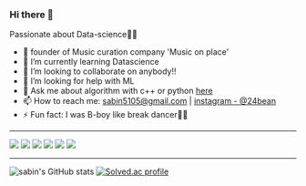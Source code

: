 ### Hi there 👋

Passionate about Data-science✌🏻

- 🔭 founder of Music curation company 'Music on place'
- 🌱 I’m currently learning Datascience
- 👯 I’m looking to collaborate on anybody!!
- 🤔 I’m looking for help with ML
- 💬 Ask me about algorithm with c++ or python [here](https://github.com/sabin5105/algorithms/issues)
- 📫 How to reach me: sabin5105@gmail.com | [instagram - @24bean](https://www.instagram.com/24_bean)
- ⚡ Fun fact: I was B-boy like break dancer🤸🏼

<hr>
<p>
<img src="https://img.shields.io/badge/c++-%2300599C.svg?style=for-the-badge&logo=c%2B%2B&logoColor=white"/>
<img src="https://img.shields.io/badge/python-3670A0?style=for-the-badge&logo=python&logoColor=ffdd54"/>
<img src="https://img.shields.io/badge/pandas-%23150458.svg?style=for-the-badge&logo=pandas&logoColor=white"/>
<img src="https://img.shields.io/badge/numpy-%23013243.svg?style=for-the-badge&logo=numpy&logoColor=white"/>
<img src="https://img.shields.io/badge/scikit--learn-%23F7931E.svg?style=for-the-badge&logo=scikit-learn&logoColor=white"/>
<img src="https://img.shields.io/badge/django-%23092E20.svg?style=for-the-badge&logo=django&logoColor=white)"/>
</p>
<hr>

![sabin's GitHub stats](https://github-readme-stats.vercel.app/api?username=sabin5105&show_icons=true&theme=dark&count_private=true)
[![Solved.ac profile](http://mazassumnida.wtf/api/v2/generate_badge?boj=sabin5105)](https://solved.ac/sabin5105)

